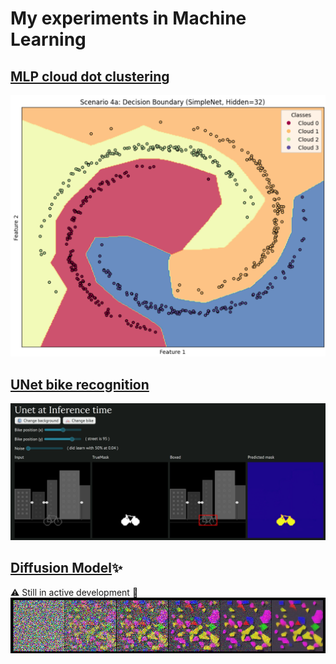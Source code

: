 # My experiments in Machine Learning

## [MLP cloud dot clustering](src/mlp/README.md)
![|500px](src/mlp/Screenshot_worl_clustering.png)

## [UNet bike recognition](src/unet/README.md)
![](src/unet/Screenshot.png)

## [Diffusion Model](src/diffusion/README.md)✨ 
⚠️ Still in active development 🚧
![](src/diffusion/Denoising.png)